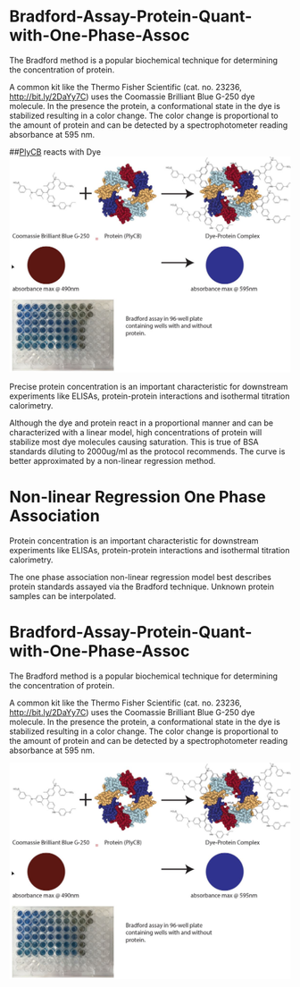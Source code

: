 # Bradford-Assay-Protein-Quant-with-One-Phase-Assoc
The Bradford method is a popular biochemical technique for determining the concentration of protein. 

A common kit like the Thermo Fisher Scientific (cat. no. 23236, http://bit.ly/2DaYy7C) uses the Coomassie Brilliant Blue G-250 dye molecule. In the presence the protein, a conformational state in the dye is stabilized resulting in a color change. The color change is proportional to the amount of protein and can be detected by a spectrophotometer reading absorbance at 595 nm. 

##[PlyCB](http://www.rcsb.org/structure/4F87) reacts with Dye
![Image of Bradford](https://github.com/har1eyk/Bradford-Assay-Protein-Quant-with-One-Phase-Assoc/blob/master/Bradford.assay.figure.jpg)

Precise protein concentration is an important characteristic for downstream experiments like ELISAs, protein-protein interactions and isothermal titration calorimetry.

Although the dye and protein react in a proportional manner and can be characterized with a linear model, high concentrations of protein will stabilize most dye molecules causing saturation. This is true of BSA standards diluting to 2000ug/ml as the protocol recommends. The curve is better approximated by a non-linear regression method.

# Non-linear Regression One Phase Association


Protein concentration is an important characteristic for downstream experiments like ELISAs, protein-protein interactions and isothermal titration calorimetry. 

The one phase association non-linear regression model best describes protein standards assayed via the Bradford technique. Unknown protein samples can be interpolated.

# Bradford-Assay-Protein-Quant-with-One-Phase-Assoc
The Bradford method is a popular biochemical technique for determining the concentration of protein. 

A common kit like the Thermo Fisher Scientific (cat. no. 23236, http://bit.ly/2DaYy7C) uses the Coomassie Brilliant Blue G-250 dye molecule. In the presence the protein, a conformational state in the dye is stabilized resulting in a color change. The color change is proportional to the amount of protein and can be detected by a spectrophotometer reading absorbance at 595 nm. 

![Image of Bradford](https://github.com/har1eyk/Bradford-Assay-Protein-Quant-with-One-Phase-Assoc/blob/master/Bradford.assay.figure.jpg)

